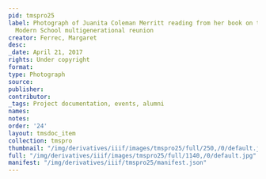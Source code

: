 ```yaml
---
pid: tmspro25
label: Photograph of Juanita Coleman Merritt reading from her book on the panel at
  Modern School multigenerational reunion
creator: Ferrec, Margaret
desc:
_date: April 21, 2017
rights: Under copyright
format:
type: Photograph
source:
publisher:
contributor:
_tags: Project documentation, events, alumni
names:
notes:
order: '24'
layout: tmsdoc_item
collection: tmspro
thumbnail: "/img/derivatives/iiif/images/tmspro25/full/250,/0/default.jpg"
full: "/img/derivatives/iiif/images/tmspro25/full/1140,/0/default.jpg"
manifest: "/img/derivatives/iiif/tmspro25/manifest.json"
---
```

